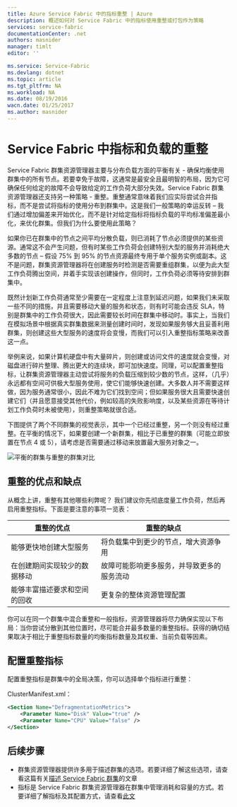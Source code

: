 ```yaml
---
title: Azure Service Fabric 中的指标重整 | Azure
description: 概述如何对 Service Fabric 中的指标使用重整或打包作为策略
services: service-fabric
documentationCenter: .net
authors: masnider
manager: timlt
editor: ''

ms.service: Service-Fabric
ms.devlang: dotnet
ms.topic: article
ms.tgt_pltfrm: NA
ms.workload: NA
ms.date: 08/19/2016
wacn.date: 01/25/2017
ms.author: masnider
---
```


# Service Fabric 中指标和负载的重整
Service Fabric 群集资源管理器主要与分布负载方面的平衡有关 - 确保均衡使用群集中的所有节点。若要幸免于故障，这通常是最安全且最明智的布局，因为它可确保任何给定的故障不会导致给定的工作负荷大部分失效。Service Fabric 群集资源管理器还支持另一种策略 - 重整。重整通常意味着我们应实际尝试合并指标，而不是尝试将指标的使用分布到群集中。这是我们一般策略的幸运反转 – 我们通过增加偏差来开始优化，而不是针对给定指标将指标负载的平均标准偏差最小化，来优化群集。但我们为什么要使用此策略？

如果你已在群集中的节点之间平均分散负载，则已消耗了节点必须提供的某些资源。通常这不会产生问题，但有时某些工作负荷会创建特别大型的服务并消耗绝大多数的节点 – 假设 75% 到 95% 的节点资源最终专用于单个服务实例或副本。这不是问题，群集资源管理器将在创建服务时检测是否需要重组群集，以便为此大型工作负荷腾出空间，并着手实现该创建操作，但同时，工作负荷必须等待安排到群集中。

既然计划新工作负荷通常至少需要在一定程度上注意到延迟问题，如果我们未采取一些不同的措施，并且需要移动大量的服务和状态，则有时可能会违反 SLA，特别是群集中的工作负荷很大，因此需要较长时间在群集中移动时。事实上，当我们在模拟场景中根据真实群集数据来测量创建时间时，发现如果服务够大且妥善利用群集，则创建这些大型服务的速度将会变慢，而我们可以引入重整指标策略来改善这一点。

举例来说，如果计算机硬盘中有大量碎片，则创建或访问文件的速度就会变慢，对磁盘进行碎片整理、腾出更大的连续块，即可加快速度。同理，可以配置重整指标，让群集资源管理器主动尝试将服务的负载压缩到较少数的节点，这样，（几乎）永远都有空间可供极大型服务使用，使它们能够快速创建。大多数人并不需要这样做，因为服务通常很小，因此不难为它们找到空间；但如果服务很大且需要快速创建它们（并且愿意接受其他代价，例如较高的失败影响度，以及某些资源在等待计划工作负荷时未被使用），则重整策略就很合适。

下图提供了两个不同群集的视觉表示，其中一个已经过重整，另一个则没有经过重整。在平衡的情况下，如果要创建一个新群集，相比于已重整的群集（可能立即放置在节点 4 或 5），请考虑是否需要通过移动来放置最大服务对象之一。

![平衡的群集与重整的群集对比][Image1]

## 重整的优点和缺点
从概念上讲，重整有其他哪些利弊呢？ 我们建议你先彻底度量工作负荷，然后再启用重整指标。下面是要注意的事项一览表：

| 重整的优点 | 重整的缺点 |
|----------------------|----------------------|
|能够更快地创建大型服务 |	将负载集中到更少的节点，增大资源争用
|在创建期间实现较少的数据移动 | 故障可能影响更多服务，并导致更多的服务流动
|能够丰富描述要求和空间的回收 |	更复杂的整体资源管理配置

你可以在同一个群集中混合重整和一般指标，资源管理器将尽力确保实现以下布局：当你尝试分散到其他位置时，尽可能合并最多数量的重整指标。获得的确切结果取决于相比于重整指标数量的均衡指标数量及其权重、当前负载等因素。

## 配置重整指标
配置重整指标是群集中的全局决策，你可以选择单个指标进行重整：

ClusterManifest.xml：

```xml
<Section Name="DefragmentationMetrics">
    <Parameter Name="Disk" Value="true" />
    <Parameter Name="CPU" Value="false" />
</Section>
```

## 后续步骤
- 群集资源管理器提供许多用于描述群集的选项。若要详细了解这些选项，请查看这篇有关[描述 Service Fabric 群集](./service-fabric-cluster-resource-manager-cluster-description.md)的文章
- 指标是 Service Fabric 群集资源管理器在群集中管理消耗和容量的方式。若要详细了解指标及其配置方式，请查看[此文](./service-fabric-cluster-resource-manager-metrics.md)

[Image1]: ./media/service-fabric-cluster-resource-manager-defragmentation-metrics/balancing-defrag-compared.png

<!---HONumber=Mooncake_Quality_Review_0125_2017-->